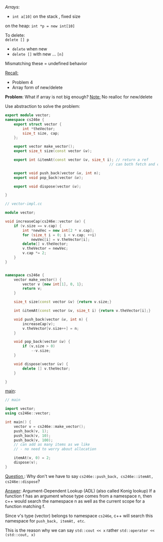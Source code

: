 *Arrays*:
- `int a[10]` on the stack , fixed size

on the heap: `int *p = new int[10]`

To delete:  
`delete [] p`

- `delete` when new
- `delete []` with new ... `[n]`

Mismatching these = undefined behavior


<u>Recall:</u>
- Problem 4
- Array form of new/delete

**Problem**: What if array is not big enough?
<u>Note:</u> No realloc for new/delete

Use abstraction to solve the problem:
```c++
export module vector;
namespace cs246e {
	export struct vector {
		int *theVector;
		size_t size, cap;
	};

	export vector make_vector();
	export size_t size(const vector &v);

	export int &itemAt(const vector &v, size_t i); // return a ref
												// can both fetch and change

	export void push_back(vector &v, int n);
	export void pop_back(vector &v);

	export void dispose(vector &v);	

}
```

```c++
// vector-impl.cc

module vector;

void increaseCap(cs246e::vector &v) {
	if (v.size == v.cap) {
		int *newVec = new int[2 * v.cap];
		for (size_t i = 0; i < v.cap; ++i)
			newVec[i] = v.theVector[i];
		delete[] v.theVector;
		v.theVector = newVec;
		v.cap *= 2;
	}
}


namespace cs246e {
	vector make_vector() {
		vector v {new int[1], 0, 1};
		return v;
	}

	size_t size(const vector &v) {return v.size;}

	int &itemAt(const vector &v, size_t i) {return v.theVector[i];}

	void push_back(vector &v, int n) {
		increaseCap(v);
		v.theVector[v.size++] = n;
	}

	void pop_back(vector &v) {
		if (v,size > 0)
			--v.size;
	}

	void dispose(vector &v) {
		delete [] v.theVector;
	}

}
```


<u>main</u>:
```c++
// main

import vector;
using cs246e::vector;

int main() {
	vector v = cs246e::make_vector();
	push_back(v, 1);
	push_back(v, 10);
	push_back(v, 100);
	// can add as many items as we like
	// - no need to worry about allocation

	itemAt(v, 0) = 2;
	dispose(v);
}

```

<u>Question </u>: Why don't we have to say `cs246e::push_back, cs246e::itemAt, cs246e::dispose`?

<u>Answer</u>: Argument-Dependent Lookup (ADL) (also called Konig lookup)
If a function f has an argument whose type comes from a namespace n, then c++ would search the namespace n as well as the current scope for a function matching f.

Since v's type (vector) belongs to namespace `cs246e`, c++ will search this namespace for `push_back, itemAt, etc`. 

This is the reason why we can say `std::cout << x` rather `std::operator << (std::cout, x)`

